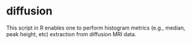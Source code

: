 # diffusion 
This script in R enables one to perform histogram metrics (e.g., median, peak height, etc) extraction from diffusion MRI data.
